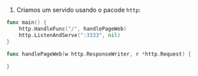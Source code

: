 1) Criamos um servido usando o pacode `http`:
```go
func main() {
	http.HandleFunc("/", handlePageWeb)
	http.ListenAndServe(":3333", nil)
}

func handlePageWeb(w http.ResponseWriter, r *http.Request) {
  
}

```